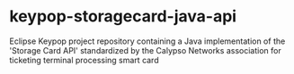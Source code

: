 # keypop-storagecard-java-api
Eclipse Keypop project repository containing a Java implementation of the 'Storage Card API' standardized by the Calypso Networks association for ticketing terminal processing smart card
